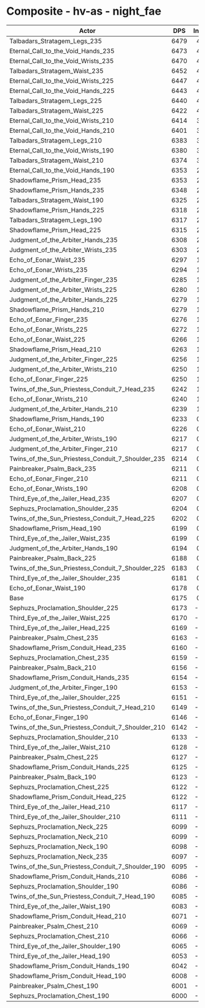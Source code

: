 # Composite - hv-as - night_fae
| Actor | DPS | Increase |
|---|:---:|:---:|
|Talbadars_Stratagem_Legs_235|6479|4.93%|
|Eternal_Call_to_the_Void_Hands_235|6473|4.83%|
|Eternal_Call_to_the_Void_Wrists_235|6470|4.77%|
|Talbadars_Stratagem_Waist_235|6452|4.48%|
|Eternal_Call_to_the_Void_Wrists_225|6447|4.41%|
|Eternal_Call_to_the_Void_Hands_225|6443|4.34%|
|Talbadars_Stratagem_Legs_225|6440|4.29%|
|Talbadars_Stratagem_Waist_225|6422|4.00%|
|Eternal_Call_to_the_Void_Wrists_210|6414|3.87%|
|Eternal_Call_to_the_Void_Hands_210|6401|3.66%|
|Talbadars_Stratagem_Legs_210|6383|3.37%|
|Eternal_Call_to_the_Void_Wrists_190|6380|3.32%|
|Talbadars_Stratagem_Waist_210|6374|3.22%|
|Eternal_Call_to_the_Void_Hands_190|6353|2.88%|
|Shadowflame_Prism_Head_235|6353|2.88%|
|Shadowflame_Prism_Hands_235|6348|2.81%|
|Talbadars_Stratagem_Waist_190|6325|2.42%|
|Shadowflame_Prism_Hands_225|6318|2.31%|
|Talbadars_Stratagem_Legs_190|6317|2.30%|
|Shadowflame_Prism_Head_225|6315|2.27%|
|Judgment_of_the_Arbiter_Hands_235|6308|2.16%|
|Judgment_of_the_Arbiter_Wrists_235|6303|2.07%|
|Echo_of_Eonar_Waist_235|6297|1.98%|
|Echo_of_Eonar_Wrists_235|6294|1.93%|
|Judgment_of_the_Arbiter_Finger_235|6285|1.78%|
|Judgment_of_the_Arbiter_Wrists_225|6280|1.69%|
|Judgment_of_the_Arbiter_Hands_225|6279|1.69%|
|Shadowflame_Prism_Hands_210|6279|1.68%|
|Echo_of_Eonar_Finger_235|6276|1.63%|
|Echo_of_Eonar_Wrists_225|6272|1.58%|
|Echo_of_Eonar_Waist_225|6266|1.48%|
|Shadowflame_Prism_Head_210|6263|1.42%|
|Judgment_of_the_Arbiter_Finger_225|6256|1.32%|
|Judgment_of_the_Arbiter_Wrists_210|6250|1.21%|
|Echo_of_Eonar_Finger_225|6250|1.21%|
|Twins_of_the_Sun_Priestess_Conduit_7_Head_235|6242|1.09%|
|Echo_of_Eonar_Wrists_210|6240|1.06%|
|Judgment_of_the_Arbiter_Hands_210|6239|1.04%|
|Shadowflame_Prism_Hands_190|6233|0.94%|
|Echo_of_Eonar_Waist_210|6226|0.82%|
|Judgment_of_the_Arbiter_Wrists_190|6217|0.69%|
|Judgment_of_the_Arbiter_Finger_210|6217|0.68%|
|Twins_of_the_Sun_Priestess_Conduit_7_Shoulder_235|6214|0.62%|
|Painbreaker_Psalm_Back_235|6211|0.59%|
|Echo_of_Eonar_Finger_210|6211|0.58%|
|Echo_of_Eonar_Wrists_190|6208|0.53%|
|Third_Eye_of_the_Jailer_Head_235|6207|0.51%|
|Sephuzs_Proclamation_Shoulder_235|6204|0.46%|
|Twins_of_the_Sun_Priestess_Conduit_7_Head_225|6202|0.44%|
|Shadowflame_Prism_Head_190|6199|0.39%|
|Third_Eye_of_the_Jailer_Waist_235|6199|0.39%|
|Judgment_of_the_Arbiter_Hands_190|6194|0.31%|
|Painbreaker_Psalm_Back_225|6188|0.22%|
|Twins_of_the_Sun_Priestess_Conduit_7_Shoulder_225|6183|0.12%|
|Third_Eye_of_the_Jailer_Shoulder_235|6181|0.10%|
|Echo_of_Eonar_Waist_190|6178|0.05%|
|Base|6175|0.00%|
|Sephuzs_Proclamation_Shoulder_225|6173|-0.03%|
|Third_Eye_of_the_Jailer_Waist_225|6170|-0.09%|
|Third_Eye_of_the_Jailer_Head_225|6169|-0.10%|
|Painbreaker_Psalm_Chest_235|6163|-0.19%|
|Shadowflame_Prism_Conduit_Head_235|6160|-0.25%|
|Sephuzs_Proclamation_Chest_235|6159|-0.26%|
|Painbreaker_Psalm_Back_210|6156|-0.30%|
|Shadowflame_Prism_Conduit_Hands_235|6154|-0.34%|
|Judgment_of_the_Arbiter_Finger_190|6153|-0.36%|
|Third_Eye_of_the_Jailer_Shoulder_225|6151|-0.38%|
|Twins_of_the_Sun_Priestess_Conduit_7_Head_210|6149|-0.42%|
|Echo_of_Eonar_Finger_190|6146|-0.47%|
|Twins_of_the_Sun_Priestess_Conduit_7_Shoulder_210|6142|-0.54%|
|Sephuzs_Proclamation_Shoulder_210|6133|-0.69%|
|Third_Eye_of_the_Jailer_Waist_210|6128|-0.76%|
|Painbreaker_Psalm_Chest_225|6127|-0.77%|
|Shadowflame_Prism_Conduit_Hands_225|6125|-0.82%|
|Painbreaker_Psalm_Back_190|6123|-0.85%|
|Sephuzs_Proclamation_Chest_225|6122|-0.85%|
|Shadowflame_Prism_Conduit_Head_225|6122|-0.86%|
|Third_Eye_of_the_Jailer_Head_210|6117|-0.94%|
|Third_Eye_of_the_Jailer_Shoulder_210|6111|-1.04%|
|Sephuzs_Proclamation_Neck_225|6099|-1.24%|
|Sephuzs_Proclamation_Neck_210|6099|-1.24%|
|Sephuzs_Proclamation_Neck_190|6098|-1.24%|
|Sephuzs_Proclamation_Neck_235|6097|-1.26%|
|Twins_of_the_Sun_Priestess_Conduit_7_Shoulder_190|6095|-1.29%|
|Shadowflame_Prism_Conduit_Hands_210|6086|-1.44%|
|Sephuzs_Proclamation_Shoulder_190|6086|-1.44%|
|Twins_of_the_Sun_Priestess_Conduit_7_Head_190|6085|-1.45%|
|Third_Eye_of_the_Jailer_Waist_190|6083|-1.49%|
|Shadowflame_Prism_Conduit_Head_210|6071|-1.69%|
|Painbreaker_Psalm_Chest_210|6069|-1.71%|
|Sephuzs_Proclamation_Chest_210|6066|-1.76%|
|Third_Eye_of_the_Jailer_Shoulder_190|6065|-1.79%|
|Third_Eye_of_the_Jailer_Head_190|6053|-1.97%|
|Shadowflame_Prism_Conduit_Hands_190|6042|-2.16%|
|Shadowflame_Prism_Conduit_Head_190|6008|-2.71%|
|Painbreaker_Psalm_Chest_190|6001|-2.81%|
|Sephuzs_Proclamation_Chest_190|6000|-2.83%|
